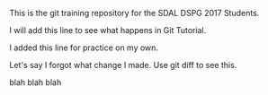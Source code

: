 This is the git training repository for the SDAL DSPG 2017 Students.

I will add this line to see what happens in Git Tutorial.

I added this line for practice on my own.

Let's say I forgot what change I made. Use git diff to see this.

blah blah blah

